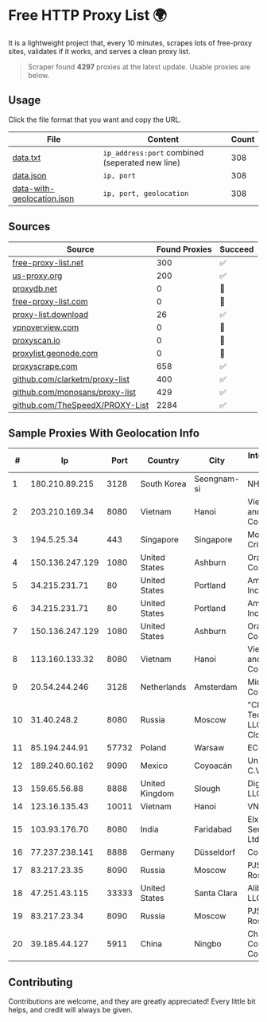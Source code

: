 
# Free HTTP Proxy List 🌍

It is a lightweight project that, every 10 minutes, scrapes lots of free-proxy sites, validates if it works, and serves a clean proxy list.


> Scraper found **4297** proxies at the latest update. Usable proxies are below.

## Usage

Click the file format that you want and copy the URL.


|File|Content|Count|
|----|-------|-----|
|[data.txt](https://raw.githubusercontent.com/themiralay/Proxy-List-World/master/data.txt)|`ip_address:port` combined (seperated new line)|308|
|[data.json](https://raw.githubusercontent.com/themiralay/Proxy-List-World/master/data.json)|`ip, port`|308|
|[data-with-geolocation.json](https://raw.githubusercontent.com/themiralay/Proxy-List-World/master/data-with-geolocation.json)|`ip, port, geolocation`|308|

## Sources

|Source|Found Proxies|Succeed|
|------|-------------|-------|
|[free-proxy-list.net](https://free-proxy-list.net)|300|✅|
|[us-proxy.org](https://www.us-proxy.org)|200|✅|
|[proxydb.net](http://proxydb.net)|0|🚫|
|[free-proxy-list.com](https://free-proxy-list.com/?page=&port=&type%5B%5D=http&type%5B%5D=https&up_time=0&search=Search)|0|🚫|
|[proxy-list.download](https://www.proxy-list.download/HTTP)|26|✅|
|[vpnoverview.com](https://vpnoverview.com/privacy/anonymous-browsing/free-proxy-servers)|0|🚫|
|[proxyscan.io](https://www.proxyscan.io)|0|🚫|
|[proxylist.geonode.com](https://proxylist.geonode.com/api/proxy-list?limit=300&page=1&sort_by=lastChecked&sort_type=desc&protocols=http,https)|0|🚫|
|[proxyscrape.com](https://api.proxyscrape.com/v2/?request=displayproxies&protocol=http&timeout=10000&country=all&ssl=all&anonymity=all)|658|✅|
|[github.com/clarketm/proxy-list](https://raw.githubusercontent.com/clarketm/proxy-list/master/proxy-list-raw.txt)|400|✅|
|[github.com/monosans/proxy-list](https://raw.githubusercontent.com/monosans/proxy-list/main/proxies/http.txt)|429|✅|
|[github.com/TheSpeedX/PROXY-List](https://raw.githubusercontent.com/TheSpeedX/PROXY-List/master/http.txt)|2284|✅|


## Sample Proxies With Geolocation Info

|#|Ip|Port|Country|City|Internet Service Provider|
|-|--|----|-------|----|-------------------------|
|1|180.210.89.215|3128|South Korea|Seongnam-si|NHNCLOUD|
|2|203.210.169.34|8080|Vietnam|Hanoi|VietNam Post and Telecom Corporation|
|3|194.5.25.34|443|Singapore|Singapore|Mod Mission Critical LLC|
|4|150.136.247.129|1080|United States|Ashburn|Oracle Corporation|
|5|34.215.231.71|80|United States|Portland|Amazon.com, Inc.|
|6|34.215.231.71|80|United States|Portland|Amazon.com, Inc.|
|7|150.136.247.129|1080|United States|Ashburn|Oracle Corporation|
|8|113.160.133.32|8080|Vietnam|Hanoi|VietNam Post and Telecom Corporation|
|9|20.54.244.246|3128|Netherlands|Amsterdam|Microsoft Corporation|
|10|31.40.248.2|8080|Russia|Moscow|"Cloud Technologies" LLC trading as Cloud.ru|
|11|85.194.244.91|57732|Poland|Warsaw|ECO-ATMAN|
|12|189.240.60.162|9090|Mexico|Coyoacán|Uninet S.A. de C.V.|
|13|159.65.56.88|8888|United Kingdom|Slough|DigitalOcean, LLC|
|14|123.16.135.43|10011|Vietnam|Hanoi|VNPT|
|15|103.93.176.70|8080|India|Faridabad|Elxire Data Services Pvt. Ltd.|
|16|77.237.238.141|8888|Germany|Düsseldorf|Contabo GmbH|
|17|83.217.23.35|8090|Russia|Moscow|PJSC Rostelecom|
|18|47.251.43.115|33333|United States|Santa Clara|Alibaba Cloud LLC|
|19|83.217.23.34|8090|Russia|Moscow|PJSC Rostelecom|
|20|39.185.44.127|5911|China|Ningbo|China Mobile Communications Corporation|



## Contributing

Contributions are welcome, and they are greatly appreciated! Every
little bit helps, and credit will always be given.

